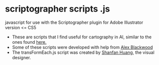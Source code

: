 scriptographer scripts .js
==========================
javascript for use with the Scriptographer plugin for Adobe Illustrator version <= CS5
* These are scripts that I find useful for cartography in AI, similar to the ones found [here.](http://kelsocartography.com/blog/?tag=script)
* Some of these scripts were developed with help from [Alex Blackwood](pxqxbxd@gmail.com)
* The transFormEach.js script was created by [Shanfan Huang](http://shanfanhuang.com), the visual designer. 
